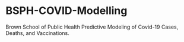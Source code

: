 # BSPH-COVID-Modelling
Brown School of Public Health Predictive Modeling of Covid-19 Cases, Deaths, and Vaccinations.
